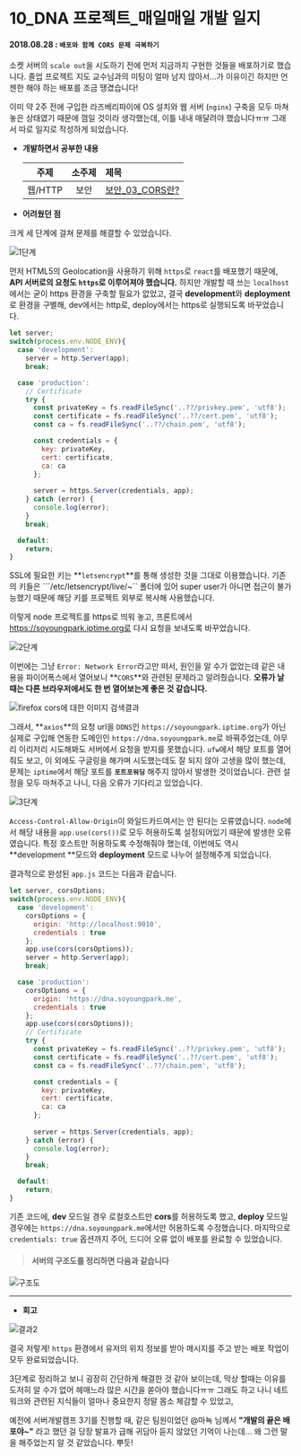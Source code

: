 # 10_DNA 프로젝트_매일매일 개발 일지

#### 2018.08.28 : ```배포와 함께 CORS 문제 극복하기```

소켓 서버의 ```scale out```을 시도하기 전에 먼저 지금까지 구현한 것들을 배포하기로 했습니다. 졸업 프로젝트 지도 교수님과의 미팅이 얼마 남지 않아서...가 이유이긴 하지만 언젠한 해야 하는 배포를 조금 땡겼습니다!

이미 약 2주 전에 구입한 라즈베리파이에 OS 설치와 웹 서버 (```nginx```) 구축을 모두 마쳐 놓은 상태였기 때문에 껌일 것이라 생각했는데, 이틀 내내 매달려야 했습니다ㅠㅠ 그래서 따로 일지로 작성하게 되었습니다.



- **개발하면서 공부한 내용**

  |  주제   | 소주제 | 제목                  |
  | :-----: | :----: | :-------------------- |
  | 웹/HTTP |  보안  | [보안\_03\_CORS란?]() |



- **어려웠던 점**

크게 세 단계에 걸쳐 문제를 해결할 수 있었습니다.

![1단계](https://blogfiles.pstatic.net/MjAxODA4MjlfMjM5/MDAxNTM1NTMzODY0Mzg1.a0TWTqTYXzQZwsyJCTU1I81G4nLp4yXFyundFg7Ro3gg.Bv-YsOyb0Uf2Zff25q1JtO4sLZrCjQBtjQ8_SXFf0U8g.PNG.3457soso/%EC%8A%A4%ED%81%AC%EB%A6%B0%EC%83%B7%2C_2018-08-29_11-17-50.png)

먼저 HTML5의 Geolocation을 사용하기 위해 ```https```로 ```react```를 배포했기 때문에, **API 서버로의 요청도 ```https```로 이루어져야 했습니다.** 하지만 개발할 때 쓰는 ```localhost```에서는 굳이 https 환경을 구축할 필요가 없었고, 결국 **development**와 **deployment**로 환경을 구별해, dev에서는 http로, deploy에서는 https로 실행되도록 바꾸었습니다.

```javascript
let server;
switch(process.env.NODE_ENV){
  case 'development':    
    server = http.Server(app);    
    break;

  case 'production':
    // Certificate
    try {
      const privateKey = fs.readFileSync('..??/privkey.pem', 'utf8');
      const certificate = fs.readFileSync('..??/cert.pem', 'utf8');
      const ca = fs.readFileSync('..??/chain.pem', 'utf8');

      const credentials = {
        key: privateKey,
        cert: certificate,
        ca: ca
      };
      
      server = https.Server(credentials, app);
    } catch (error) {
      console.log(error);
    }
    break;

  default:
    return;
}
```

SSL에 필요한 키는 **```letsencrypt```**를 통해 생성한 것을 그대로 이용했습니다. 기존의 키들은 ```/etc/letsencrypt/live/~`` 폴더에 있어 super user가 아니면 접근이 불가능했기 때문에 해당 키를 프로젝트 외부로 복사해 사용했습니다.

이렇게 node 프로젝트를 https로 띄워 놓고, 프론트에서 https://soyoungpark.iptime.org로 다시 요청을 보내도록 바꾸었습니다.



![2단계](https://blogfiles.pstatic.net/MjAxODA4MjlfNzkg/MDAxNTM1NTMzODY0OTYy.mxqiAIXE4igdf9K3IwB4LOAqWuCOeo6lAJfc0L_4n3Yg.6KxurbcTHlYWyKrb51FAfaunN6WY9rj4G8Uh-pimHWMg.PNG.3457soso/%EC%8A%A4%ED%81%AC%EB%A6%B0%EC%83%B7%2C_2018-08-29_12-38-54.png)

이번에는 그냥 ```Error: Network Error```라고만 떠서, 원인을 알 수가 없었는데 같은 내용을 파이어폭스에서 열어보니 **```CORS```**와 관련된 문제라고 알려줬습니다. **오류가 날 때는 다른 브라우저에서도 한 번 열어보는게 좋은 것 같습니다.**

![firefox cors에 대한 이미지 검색결과](https://mdn.mozillademos.org/files/16050/cors-error2.png)

그래서, **```axios```**의 요청 url을 ```DDNS```인 ```https://soyoungpark.iptime.org```가 아닌 실제로 구입해 연동한 도메인인 ```https://dna.soyoungpark.me```로 바꿔주었는데, 아무리 이리저리 시도해봐도 서버에서 요청을 받지를 못했습니다. ```ufw```에서 해당 포트를 열어줘도 보고, 이 외에도 구글링을 해가며 시도했는데도 잘 되지 않아 고생을 많이 했는데, 문제는 ```iptime```에서 해당 포트를 **```포트포워딩```** 해주지 않아서 발생한 것이었습니다. 관련 설정을 모두 마쳐주고 나니, 다음 오류가 기다리고 있었습니다.



![3단계](https://blogfiles.pstatic.net/MjAxODA4MjlfODgg/MDAxNTM1NTMzODY1NzA5.NFUdNG-fOO1hGwjHJt0UTyyzrxDUa_VEUYYIx-ljKLwg.qDQVYRA86eQpMGUU0g5c_to2lYZN3WVHmGjPy_q6CQAg.PNG.3457soso/%EC%8A%A4%ED%81%AC%EB%A6%B0%EC%83%B7%2C_2018-08-29_16-08-55.png)

```Access-Control-Allow-Origin```이 와일드카드여서는 안 된다는 오류였습니다. ```node```에서 해당 내용을 ```app.use(cors())```로 모두 허용하도록 설정되어있기 때문에 발생한 오류였습니다. 특정 호스트만 허용하도록 수정해줘야 했는데, 이번에도 역시 **development **모드와 **deployment** 모드로 나누어 설정해주게 되었습니다.

결과적으로 완성된 ```app.js``` 코드는 다음과 같습니다.

```javascript
let server, corsOptions;
switch(process.env.NODE_ENV){
  case 'development':    
    corsOptions = {
      origin: 'http://localhost:9010',
      credentials : true
    };
    app.use(cors(corsOptions));
    server = http.Server(app);    
    break;

  case 'production':
    corsOptions = {
      origin: 'https://dna.soyoungpark.me',
      credentials : true
    };
    app.use(cors(corsOptions));
    // Certificate
    try {
      const privateKey = fs.readFileSync('..??/privkey.pem', 'utf8');
      const certificate = fs.readFileSync('..??/cert.pem', 'utf8');
      const ca = fs.readFileSync('..??/chain.pem', 'utf8');

      const credentials = {
        key: privateKey,
        cert: certificate,
        ca: ca
      };
      
      server = https.Server(credentials, app);
    } catch (error) {
      console.log(error);
    }
    break;

  default:
    return;
}
```

기존 코드에, **dev** 모드일 경우 로컬호스트만 **cors**를 허용하도록 했고, **deploy** 모드일 경우에는 ```https://dna.soyoungpark.me```에서만 허용하도록 수정했습니다. 마지막으로 ```credentials: true``` 옵션까지 주어, 드디어 오류 없이 배포를 완료할 수 있었습니다.



> #### 서버의 구조도를 정리하면 다음과 같습니다

![구조도](https://github.com/3457soso/team-project-DNA/blob/master/Resource/Server_Design.png?raw=true)



____

- **회고**

![결과2](https://blogfiles.pstatic.net/MjAxODA4MjlfMjEz/MDAxNTM1NTM3NzMwMDA2.BSNfx-YaiWY6PSePQqL6HPw3fGsJfRhnD4BHbViaUigg.sIdRpz_ocuSnjJ4j2WiPhCRX4q-i27dYSXRwhLZ3OZ8g.PNG.3457soso/%EC%8A%A4%ED%81%AC%EB%A6%B0%EC%83%B7%2C_2018-08-29_19-13-28.png)

결국 저렇게! ```https``` 환경에서 유저의 위치 정보를 받아 메시지를 주고 받는 배포 작업이 모두 완료되었습니다. 

3단계로 정리하고 보니 굉장히 간단하게 해결한 것 같아 보이는데, 막상 할때는 이유를 도저히 알 수가 없어 헤매느라 많은 시간을 쏟아야 했습니다ㅠㅠ 그래도 하고 나니 네트워크와 관련된 지식들이 얼마나 중요한지 정말 몸소 체감할 수 있었고,

예전에 서버개발캠프 3기를 진행할 때, 같은 팀원이었던 @마뇩 님께서 **"개발의 끝은 배포야~"** 라고 했던 걸 당장 발표가 급해 귀담아 듣지 않았던 기억이 나는데... 왜 그런 말을 해주었는지 알 것 같았습니다.  뿌듯!